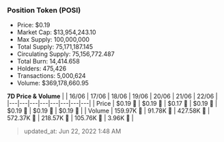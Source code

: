 
  ### Position Token (POSI)
  - Price: $0.19
  - Market Cap: $13,954,243.10
  - Max Supply: 100,000,000
  - Total Supply: 75,171,187.145
  - Circulating Supply: 75,156,772.487
  - Total Burn: 14,414.658
  - Holders: 475,426
  - Transactions: 5,000,624
  - Volume: $369,178,660.95

  **7D Price & Volume**
  | | 16&#x2F;06 | 17&#x2F;06 | 18&#x2F;06 | 19&#x2F;06 | 20&#x2F;06 | 21&#x2F;06 | 22&#x2F;06 |
  |---|---|---|---|---|---|---|---|
  | Price | $0.19 🔻 | $0.19 🚀 | $0.17 🔻 | $0.19 🚀 | $0.19 🔻 | $0.19 🔻 | $0.19 🔻 |
  | Volume | 159.97K 🔻 | 91.78K 🔻 | 427.58K 🚀 | 572.37K 🚀 | 218.57K 🔻 | 105.76K 🔻 | 3.96K 🔻 |

  > updated_at: Jun 22, 2022 1:48 AM
